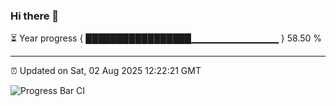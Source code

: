 ### Hi there 👋

⏳ Year progress { █████████████████▁▁▁▁▁▁▁▁▁▁▁▁▁ } 58.50 %

---

⏰ Updated on Sat, 02 Aug 2025 12:22:21 GMT

![Progress Bar CI](https://github.com/Shyam-Makwana/GitHub-Actions-Demo/workflows/Progress%20Bar%20CI/badge.svg)
